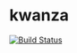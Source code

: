 # kwanza

[![Build Status](https://travis-ci.org/kallolmandal/kwanza.svg?branch=master)](https://travis-ci.org/kallolmandal/kwanza)
